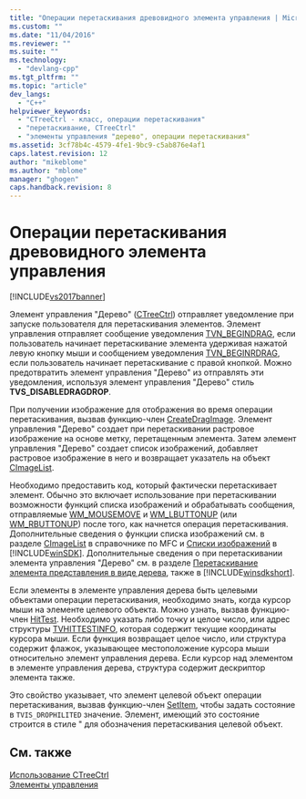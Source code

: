 ```yaml
---
title: "Операции перетаскивания древовидного элемента управления | Microsoft Docs"
ms.custom: ""
ms.date: "11/04/2016"
ms.reviewer: ""
ms.suite: ""
ms.technology: 
  - "devlang-cpp"
ms.tgt_pltfrm: ""
ms.topic: "article"
dev_langs: 
  - "C++"
helpviewer_keywords: 
  - "CTreeCtrl - класс, операции перетаскивания"
  - "перетаскивание, CTreeCtrl"
  - "элементы управления "дерево", операции перетаскивания"
ms.assetid: 3cf78b4c-4579-4fe1-9bc9-c5ab876e4af1
caps.latest.revision: 12
author: "mikeblome"
ms.author: "mblome"
manager: "ghogen"
caps.handback.revision: 8
---
```

# Операции перетаскивания древовидного элемента управления
[!INCLUDE[vs2017banner](../assembler/inline/includes/vs2017banner.md)]

Элемент управления "Дерево" \([CTreeCtrl](../mfc/reference/ctreectrl-class.md)\) отправляет уведомление при запуске пользователя для перетаскивания элементов.  Элемент управления отправляет сообщение уведомления [TVN\_BEGINDRAG](http://msdn.microsoft.com/library/windows/desktop/bb773504), если пользователь начинает перетаскивание элемента удерживая нажатой левую кнопку мыши и сообщением уведомления [TVN\_BEGINRDRAG](http://msdn.microsoft.com/library/windows/desktop/bb773509), если пользователь начинает перетаскивание с правой кнопкой.  Можно предотвратить элемент управления "Дерево" из отправлять эти уведомления, используя элемент управления "Дерево" стиль **TVS\_DISABLEDRAGDROP**.  
  
 При получении изображение для отображения во время операции перетаскивания, вызвав функцию\-член [CreateDragImage](../Topic/CTreeCtrl::CreateDragImage.md).  Элемент управления "Дерево" создает при перетаскивании растровое изображение на основе метку, перетащенным элемента.  Затем элемент управления "Дерево" создает список изображений, добавляет растровое изображение в него и возвращает указатель на объект [CImageList](../Topic/CImageList%20Class.md).  
  
 Необходимо предоставить код, который фактически перетаскивает элемент.  Обычно это включает использование при перетаскивании возможности функций списка изображений и обрабатывать сообщения, отправляемые [WM\_MOUSEMOVE](http://msdn.microsoft.com/library/windows/desktop/ms645616) и [WM\_LBUTTONUP](http://msdn.microsoft.com/library/windows/desktop/ms645608) \(или [WM\_RBUTTONUP](http://msdn.microsoft.com/library/windows/desktop/ms646243)\) после того, как начнется операция перетаскивания.  Дополнительные сведения о функции списка изображений см. в разделе [CImageList](../Topic/CImageList%20Class.md) в справочнике по MFC и [Списки изображений](http://msdn.microsoft.com/library/windows/desktop/bb761389) в [!INCLUDE[winSDK](../atl/includes/winsdk_md.md)].  Дополнительные сведения о при перетаскивании элемента управления "Дерево" см. в разделе [Перетаскивание элемента представления в виде дерева](http://msdn.microsoft.com/library/windows/desktop/bb760017), также в [!INCLUDE[winsdkshort](../atl/reference/includes/winsdkshort_md.md)].  
  
 Если элементы в элементе управления дерева быть целевыми объектами операции перетаскивания, необходимо знать, когда курсор мыши на элементе целевого объекта.  Можно узнать, вызвав функцию\-член [HitTest](../Topic/CTreeCtrl::HitTest.md).  Необходимо указать либо точку и целое число, или адрес структуры [TVHITTESTINFO](http://msdn.microsoft.com/library/windows/desktop/bb773448), которая содержит текущие координаты курсора мыши.  Если функция возвращает целое число, или структура содержит флажок, указывающее местоположение курсора мыши относительно элемент управления дерева.  Если курсор над элементом в элементе управления дерева, структура содержит дескриптор элемента также.  
  
 Это свойство указывает, что элемент целевой объект операции перетаскивания, вызвав функцию\-член [SetItem](../Topic/CTreeCtrl::SetItem.md), чтобы задать состояние в `TVIS_DROPHILITED` значение.  Элемент, имеющий это состояние строится в стиле " для обозначения перетаскивания целевой объект.  
  
## См. также  
 [Использование CTreeCtrl](../Topic/Using%20CTreeCtrl.md)   
 [Элементы управления](../mfc/controls-mfc.md)